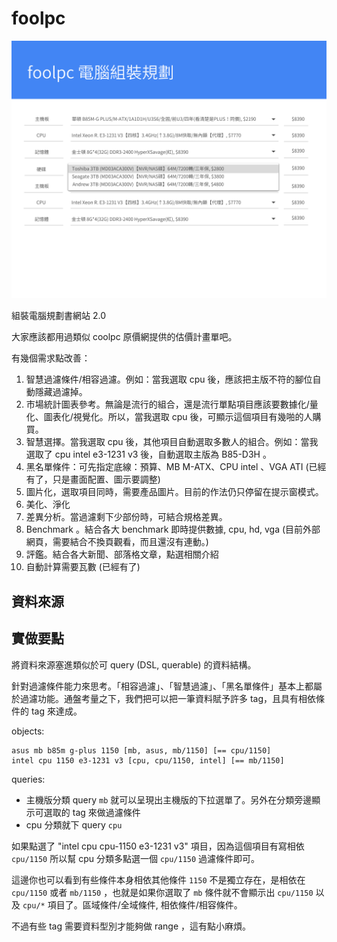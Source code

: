 # foolpc

![](art/foolpc-wireframe.png)

組裝電腦規劃書網站 2.0

大家應該都用過類似 coolpc 原價網提供的估價計畫單吧。

有幾個需求點改善：

1. 智慧過濾條件/相容過濾。例如：當我選取 cpu 後，應該把主版不符的腳位自動隱藏過濾掉。
2. 市場統計圖表參考。無論是流行的組合，還是流行單點項目應該要數據化/量化、圖表化/視覺化。所以，當我選取 cpu 後，可顯示這個項目有幾啪的人購買。
3. 智慧選擇。當我選取 cpu 後，其他項目自動選取多數人的組合。例如：當我選取了 cpu intel e3-1231 v3 後，自動選取主版為 B85-D3H 。
4. 黑名單條件：可先指定底線：預算、MB M-ATX、CPU intel 、VGA ATI (已經有了，只是畫面配置、圖示要調整)
5. 圖片化，選取項目同時，需要產品圖片。目前的作法仍只停留在提示窗模式。
6. 美化、淨化
7. 差異分析。當過濾剩下少部份時，可結合規格差異。
8. Benchmark 。結合各大 benchmark 即時提供數據, cpu, hd, vga (目前外部網頁，需要結合不換頁觀看，而且還沒有連動。)
9. 評鑑。結合各大新聞、部落格文章，點選相關介紹
10. 自動計算需要瓦數 (已經有了)

## 資料來源

## 實做要點

將資料來源塞進類似於可 query (DSL, querable) 的資料結構。

針對過濾條件能力來思考。「相容過濾」、「智慧過濾」、「黑名單條件」基本上都屬於過濾功能。通盤考量之下，我們把可以把一筆資料賦予許多 tag，且具有相依條件的 tag 來達成。

objects:

```
asus mb b85m g-plus 1150 [mb, asus, mb/1150] [== cpu/1150]
intel cpu 1150 e3-1231 v3 [cpu, cpu/1150, intel] [== mb/1150]
```

queries:

* 主機版分類 query `mb` 就可以呈現出主機版的下拉選單了。另外在分類旁邊顯示可選取的 tag 來做過濾條件
* cpu 分類就下 query `cpu`

如果點選了 "intel cpu cpu-1150 e3-1231 v3" 項目，因為這個項目有寫相依 `cpu/1150` 所以幫 cpu 分類多點選一個 `cpu/1150` 過濾條件即可。

這邊你也可以看到有些條件本身相依其他條件 `1150` 不是獨立存在，是相依在 `cpu/1150` 或者 `mb/1150` ，也就是如果你選取了 `mb` 條件就不會顯示出 `cpu/1150` 以及 `cpu/*` 項目了。區域條件/全域條件, 相依條件/相容條件。


不過有些 tag 需要資料型別才能夠做 range ，這有點小麻煩。
